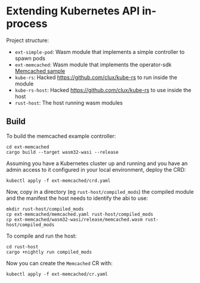 # Extending Kubernetes API in-process

Project structure:

* `ext-simple-pod`: Wasm module that implements a simple controller to spawn pods
* `ext-memcached`: Wasm module that implements the operator-sdk [Memcached sample](https://sdk.operatorframework.io/docs/golang/quickstart/)
* `kube-rs`: Hacked https://github.com/clux/kube-rs to run inside the module
* `kube-rs-host`: Hacked https://github.com/clux/kube-rs to use inside the host
* `rust-host`: The host running wasm modules

## Build

To build the memcached example controller:

```shell script
cd ext-memcached
cargo build --target wasm32-wasi --release
```

Assuming you have a Kubernetes cluster up and running and you have an admin access to it configured in your local environment, deploy the CRD:

```shell script
kubectl apply -f ext-memcached/crd.yaml
```

Now, copy in a directory (eg `rust-host/compiled_mods`) the compiled module and the manifest the host needs to identify the abi to use:

```shell script
mkdir rust-host/compiled_mods
cp ext-memcached/memcached.yaml rust-host/compiled_mods
cp ext-memcached/wasm32-wasi/release/memcached.wasm rust-host/compiled_mods
```

To compile and run the host:

```shell script
cd rust-host
cargo +nightly run compiled_mods
```

Now you can create the `Memcached` CR with:

```shell script
kubectl apply -f ext-memcached/cr.yaml
```
